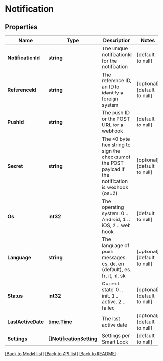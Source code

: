 # Notification

## Properties
Name | Type | Description | Notes
------------ | ------------- | ------------- | -------------
**NotificationId** | **string** | The unique notificationId for the notification | [default to null]
**ReferenceId** | **string** | The reference ID, an ID to identify a foreign system | [optional] [default to null]
**PushId** | **string** | The push ID or the POST URL for a webhook | [default to null]
**Secret** | **string** | The 40 byte hex string to sign the checksumof the POST payload if the notification is webhook (os&#x3D;2) | [optional] [default to null]
**Os** | **int32** | The operating system: 0 .. Android, 1 .. iOS, 2 .. web hook | [default to null]
**Language** | **string** | The language of push messages: cs, de, en (default), es, fr, it, nl, sk | [optional] [default to null]
**Status** | **int32** | Current state: 0 .. init, 1 .. active, 2 .. failed | [optional] [default to null]
**LastActiveDate** | [**time.Time**](time.Time.md) | The last active date | [optional] [default to null]
**Settings** | [**[]NotificationSetting**](Notification.Setting.md) | Settings per Smart Lock | [default to null]

[[Back to Model list]](../README.md#documentation-for-models) [[Back to API list]](../README.md#documentation-for-api-endpoints) [[Back to README]](../README.md)



